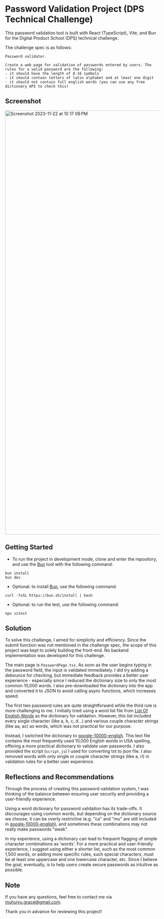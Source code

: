 # Password Validation Project (DPS Technical Challenge)

This password validation tool is built with React (TypeScript), Vite, and Bun for the Digital Product School (DPS) technical challenge.

The challenge spec is as follows:

```
Password validator.

Create a web page for validation of passwords entered by users. The rules for a valid password are the following:
- it should have the length of 8-16 symbols
- it should contain letters of latin alphabet and at least one digit
- it should not contain full english words (you can use any free dictionary API to check this)

```

## Screenshot

<img width="1391" alt="Screenshot 2023-11-22 at 10 17 09 PM" src="https://github.com/muhuiyu/DPS-2023/assets/42035587/cfe8aa98-975c-47e4-afc1-ab745854cee7">

## Getting Started

- To run the project in development mode, clone and enter the repository, and use the [Bun](https://bun.sh/) tool with the following command:

```
bun install
bun dev
```

- Optional: to install [Bun](https://bun.sh/), use the following command:

```
curl -fsSL https://bun.sh/install | bash
```

- Optional: to run the test, use the following command:

```
npx vitest
```

## Solution

To solve this challenge, I aimed for simplicity and efficiency. Since the submit function was not mentioned in the challenge spec, the scope of this project was kept to solely building the front-end. No backend implementation was developed for this challenge.

The main page is `PasswordPage.tsx`. As soon as the user begins typing in the password field, the input is validated immediately. I did try adding a debounce for checking, but immediate feedback provides a better user experience - especially since I reduced the dictionary size to only the most common 10,000 words. I also pre-downloaded the dictionary into the app and converted it to JSON to avoid calling async functions, which increases speed.

The first two password rules are quite straightforward while the third rule is more challenging to me. I initially tried using a word list file from [List Of English Words](https://github.com/dwyl/english-words/) as the dictionary for validation. However, this list included every single character (like a, b, c, d...) and various couple character strings (like aa, ac) as words, which was not practical for our purpose.

Instead, I switched the dictionary to [google-10000-english](https://github.com/first20hours/google-10000-english). This text file contains the most frequently used 10,000 English words in USA spelling, offering a more practical dictionary to validate user passwords. I also provided the script (`script.js`) I used for converting txt to json file. I also removed words with only single or couple character strings (like a, rl) in validation rules for a better user experience.

## Reflections and Recommendations

Through the process of creating this password validation system, I was thinking of the balance between ensuring user security and providing a user-friendly experience.

Using a word dictionary for password validation has its trade-offs. It discourages using common words, but depending on the dictionary source we choose, it can be overly restrictive (e.g. "ca" and "mu" are still included in [google-10000-english](https://github.com/first20hours/google-10000-english)), and sometimes these combinations may not really make passwords "weak".

In my experience, using a dictionary can lead to frequent flagging of simple character combinations as 'words'. For a more practical and user-friendly experience, I suggest using either a shorter list, such as the most common 1,500 words, or adding more specific rules, such special characters, must be at least one uppercase and one lowercase character, etc. Since I believe the goal, eventually, is to help users create secure passwords as intuitive as possible.

## Note

If you have any questions, feel free to contact me via muhuiyu.grace@gmail.com.

Thank you in advance for reviewing this project!
